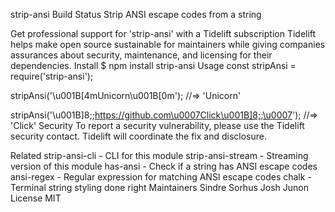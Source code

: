 strip-ansi Build Status
Strip ANSI escape codes from a string

Get professional support for 'strip-ansi' with a Tidelift subscription
Tidelift helps make open source sustainable for maintainers while giving companies
assurances about security, maintenance, and licensing for their dependencies.
Install
$ npm install strip-ansi
Usage
const stripAnsi = require('strip-ansi');

stripAnsi('\u001B[4mUnicorn\u001B[0m');
//=> 'Unicorn'

stripAnsi('\u001B]8;;https://github.com\u0007Click\u001B]8;;\u0007');
//=> 'Click'
Security
To report a security vulnerability, please use the Tidelift security contact. Tidelift will coordinate the fix and disclosure.

Related
strip-ansi-cli - CLI for this module
strip-ansi-stream - Streaming version of this module
has-ansi - Check if a string has ANSI escape codes
ansi-regex - Regular expression for matching ANSI escape codes
chalk - Terminal string styling done right
Maintainers
Sindre Sorhus
Josh Junon
License
MIT

